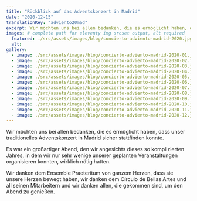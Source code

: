 ```yaml
---
title: "Rückblick auf das Adventskonzert in Madrid"
date: "2020-12-15"
translationKey: "adviento20mad"
excerpt: Wir möchten uns bei allen bedanken, die es ermöglicht haben, dass unser traditionelles Adventskonzert in Madrid sicher stattfinden konnte
images: # complete path for eleventy img srcset output, alt required
  featured: ./src/assets/images/blog/concierto-adviento-madrid-2020.jpg
  alt:
gallery:
  - image: ./src/assets/images/blog/concierto-adviento-madrid-2020-01.jpg
  - image: ./src/assets/images/blog/concierto-adviento-madrid-2020-02.jpg
  - image: ./src/assets/images/blog/concierto-adviento-madrid-2020-03.jpg
  - image: ./src/assets/images/blog/concierto-adviento-madrid-2020-04.jpg
  - image: ./src/assets/images/blog/concierto-adviento-madrid-2020-05.jpg
  - image: ./src/assets/images/blog/concierto-adviento-madrid-2020-06.jpg
  - image: ./src/assets/images/blog/concierto-adviento-madrid-2020-07.jpg
  - image: ./src/assets/images/blog/concierto-adviento-madrid-2020-08.jpg
  - image: ./src/assets/images/blog/concierto-adviento-madrid-2020-09.jpg
  - image: ./src/assets/images/blog/concierto-adviento-madrid-2020-10.jpg
  - image: ./src/assets/images/blog/concierto-adviento-madrid-2020-11.jpg
  - image: ./src/assets/images/blog/concierto-adviento-madrid-2020-12.jpg
---
```


Wir möchten uns bei allen bedanken, die es ermöglicht haben, dass unser traditionelles Adventskonzert in Madrid sicher stattfinden konnte.

Es war ein großartiger Abend, den wir angesichts dieses so komplizierten Jahres, in dem wir nur sehr wenige unserer geplanten Veranstaltungen organisieren konnten, wirklich nötig hatten.

Wir danken dem Ensemble Praeteritum von ganzem Herzen, dass sie unsere Herzen bewegt haben, wir danken dem Círculo de Bellas Artes und all seinen Mitarbeitern und wir danken allen, die gekommen sind, um den Abend zu genießen.
